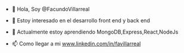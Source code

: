 - 👋 Hola, Soy @FacundoVillarreal
- 👀 Estoy interesado en el desarrollo front end y back end 
- 🌱 Actualmente estoy aprendiendo  MongoDB,Express,React,NodeJs

- 📫 Como llegar a mi www.linkedin.com/in/favillarreal

<!---
FacundoVillarreal/FacundoVillarreal is a ✨ special ✨ repository because its `README.md` (this file) appears on your GitHub profile.
You can click the Preview link to take a look at your changes.
--->
